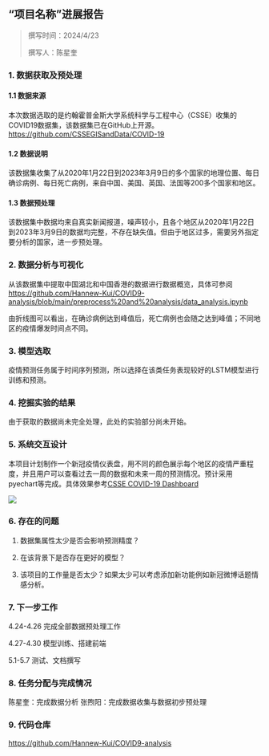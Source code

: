 ## “项目名称”进展报告

> 撰写时间：2024/4/23
>
> 撰写人：陈星奎

### 1. 数据获取及预处理

#### 1.1 数据来源

本次数据选取的是约翰霍普金斯大学系统科学与工程中心（CSSE）收集的COVID19数据集，该数据集已在GitHub上开源。<https://github.com/CSSEGISandData/COVID-19>

#### 1.2 数据说明

该数据集收集了从2020年1月22日到2023年3月9日的多个国家的地理位置、每日确诊病例、每日死亡病例，来自中国、美国、英国、法国等200多个国家和地区。

#### 1.3 数据预处理

该数据集中数据均来自真实新闻报道，噪声较小，且各个地区从2020年1月22日到2023年3月9日的数据均完整，不存在缺失值。但由于地区过多，需要另外指定要分析的国家，进一步预处理。


### 2. 数据分析与可视化

从该数据集中提取中国湖北和中国香港的数据进行数据概览，具体可参阅<https://github.com/Hannew-Kui/COVID9-analysis/blob/main/preprocess%20and%20analysis/data_analysis.ipynb>

由折线图可以看出，在确诊病例达到峰值后，死亡病例也会随之达到峰值；不同地区的疫情爆发时间点不同。

### 3. 模型选取

疫情预测任务属于时间序列预测，所以选择在该类任务表现较好的LSTM模型进行训练和预测。

### 4. 挖掘实验的结果

由于获取的数据尚未完全处理，此处的实验部分尚未开始。

### 5. 系统交互设计

本项目计划制作一个新冠疫情仪表盘，用不同的颜色展示每个地区的疫情严重程度，并且用户可以查看过去一周的数据和未来一周的预测情况。预计采用pyechart等完成。具体效果参考[CSSE COVID-19 Dashboard](https://www.arcgis.com/apps/dashboards/bda7594740fd40299423467b48e9ecf6)

![](https://github.com/Hannew-Kui/COVID9-analysis/blob/main/preprocess%20and%20analysis/pic/%E4%BB%AA%E8%A1%A8%E7%9B%98%E5%89%8D%E7%AB%AF%E7%A4%BA%E4%BE%8B.png)

### 6. 存在的问题

1. 数据集属性太少是否会影响预测精度？

2. 在该背景下是否存在更好的模型？

3. 该项目的工作量是否太少？如果太少可以考虑添加新功能例如新冠微博话题情感分析。

### 7. 下一步工作

4.24-4.26 完成全部数据预处理工作

4.27-4.30 模型训练、搭建前端

5.1-5.7 测试、文档撰写

### 8. 任务分配与完成情况

陈星奎：完成数据分析
张煦阳：完成数据收集与数据初步预处理

### 9. 代码仓库

<https://github.com/Hannew-Kui/COVID9-analysis>
